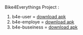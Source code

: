 Bike4Everythings Project : 
 1. b4e-user = [download apk](https://github.com/DeveloperDen/project_details/blob/master/apk/b4euser-debug.apk?raw=true) 
 1. b4e-employe = [download apk](https://github.com/DeveloperDen/project_details/blob/master/apk/b4eemploye-debug.apk?raw=true)
 1. b4e-buseiness = [download apk](https://github.com/DeveloperDen/project_details/blob/master/apk/b4ebussiness-debug.apk?raw=true)
 
